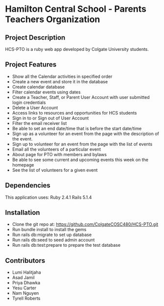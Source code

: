 # Hamilton Central School - Parents Teachers Organization

## Project Description

HCS-PTO is a ruby web app developed by Colgate University students.

## Project Features

* Show all the Calendar activities in specified order
* Create a new event and store it in the database
* Create calendar database
* Filter calendar events using dates
* Create a Teacher, Staff, or Parent User Account with user submitted login credentials
* Delete a User Account
* Access links to resources and opportunities for HCS students
* Sign in to or Sign out of User Account
* Filter the email receiver list
* Be able to set an end date/time that is before the start date/time
* Sign up as a volunteer for an event from the page with the description of the event.
* Sign up to volunteer for an event from the page with the list of events
* Email all the volunteers of a particular event
* About page for PTO with members and bylaws
* Be able to see some current and upcoming events this week on the homepage
* See the list of volunteers for a given event

## Dependencies

This application uses:
Ruby 2.4.1
Rails 5.1.4

## Installation

* Clone the git repo at: https://github.com/ColgateCOSC480/HCS-PTO.git
* Run bundle install to install the gems
* Run rails db:migrate to set up database
* Run rails db:seed to seed admin account
* Run rails db:test:prepare to prepare the test database

## Contributors

* Lumi Halitjaha
* Asad Jamil
* Priya Dhawka
* Yesu Carter
* Nam Nguyen
* Tyrell Roberts
